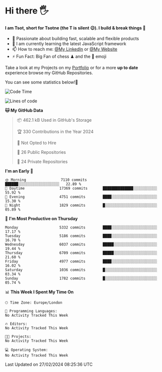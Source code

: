 # Hi there :raised_hand_with_fingers_splayed:
#### I am Tsot, short for Tsotne (the T is silent :wink:). I build & break things :space_invader:
- :telescope: Passionate about building fast, scalable and flexible products
- :seedling: I am currently learning the latest JavaScript framework 
- :mailbox: How to reach me: [@My LinkedIn](https://www.linkedin.com/in/tsotne-gvadzabia/) or [@My Website](https://tsotne.co.uk/contact)
- :zap: Fun Fact: Big Fan of chess ♟ and the 👾 emoji

Take a look at my Projects on my [Portfolio](https://tsotne.co.uk/) or for a more **up to date** experience browse my GitHub Repositories.

You can see some statistics below!:space_invader:
<!--START_SECTION:waka-->
![Code Time](http://img.shields.io/badge/Code%20Time-761%20hrs%202%20mins-blue)

![Lines of code](https://img.shields.io/badge/From%20Hello%20World%20I%27ve%20Written-11.4%20million%20lines%20of%20code-blue)

**🐱 My GitHub Data** 

> 📦 462.1 kB Used in GitHub's Storage 
 > 
> 🏆 330 Contributions in the Year 2024
 > 
> 🚫 Not Opted to Hire
 > 
> 📜 26 Public Repositories 
 > 
> 🔑 24 Private Repositories 
 > 
**I'm an Early 🐤** 

```text
🌞 Morning                7110 commits        ██████░░░░░░░░░░░░░░░░░░░   22.89 % 
🌆 Daytime                17369 commits       ██████████████░░░░░░░░░░░   55.92 % 
🌃 Evening                4751 commits        ████░░░░░░░░░░░░░░░░░░░░░   15.30 % 
🌙 Night                  1829 commits        █░░░░░░░░░░░░░░░░░░░░░░░░   05.89 % 
```
📅 **I'm Most Productive on Thursday** 

```text
Monday                   5332 commits        ████░░░░░░░░░░░░░░░░░░░░░   17.17 % 
Tuesday                  5186 commits        ████░░░░░░░░░░░░░░░░░░░░░   16.70 % 
Wednesday                6037 commits        █████░░░░░░░░░░░░░░░░░░░░   19.44 % 
Thursday                 6709 commits        █████░░░░░░░░░░░░░░░░░░░░   21.60 % 
Friday                   4977 commits        ████░░░░░░░░░░░░░░░░░░░░░   16.02 % 
Saturday                 1036 commits        █░░░░░░░░░░░░░░░░░░░░░░░░   03.34 % 
Sunday                   1782 commits        █░░░░░░░░░░░░░░░░░░░░░░░░   05.74 % 
```


📊 **This Week I Spent My Time On** 

```text
🕑︎ Time Zone: Europe/London

💬 Programming Languages: 
No Activity Tracked This Week

🔥 Editors: 
No Activity Tracked This Week

🐱‍💻 Projects: 
No Activity Tracked This Week

💻 Operating System: 
No Activity Tracked This Week
```


 Last Updated on 27/02/2024 08:25:36 UTC
<!--END_SECTION:waka-->
